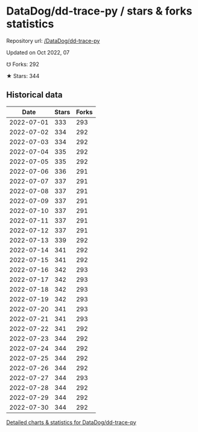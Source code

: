# DataDog/dd-trace-py / stars & forks statistics

Repository url: [/DataDog/dd-trace-py](https://github.com/DataDog/dd-trace-py)

Updated on Oct 2022, 07

☋ Forks: 292

★ Stars: 344

## Historical data
| Date | Stars | Forks |
|------|-------|-------|
| 2022-07-01 | 333 | 293 | 
| 2022-07-02 | 334 | 292 | 
| 2022-07-03 | 334 | 292 | 
| 2022-07-04 | 335 | 292 | 
| 2022-07-05 | 335 | 292 | 
| 2022-07-06 | 336 | 291 | 
| 2022-07-07 | 337 | 291 | 
| 2022-07-08 | 337 | 291 | 
| 2022-07-09 | 337 | 291 | 
| 2022-07-10 | 337 | 291 | 
| 2022-07-11 | 337 | 291 | 
| 2022-07-12 | 337 | 291 | 
| 2022-07-13 | 339 | 292 | 
| 2022-07-14 | 341 | 292 | 
| 2022-07-15 | 341 | 292 | 
| 2022-07-16 | 342 | 293 | 
| 2022-07-17 | 342 | 293 | 
| 2022-07-18 | 342 | 293 | 
| 2022-07-19 | 342 | 293 | 
| 2022-07-20 | 341 | 293 | 
| 2022-07-21 | 341 | 293 | 
| 2022-07-22 | 341 | 292 | 
| 2022-07-23 | 344 | 292 | 
| 2022-07-24 | 344 | 292 | 
| 2022-07-25 | 344 | 292 | 
| 2022-07-26 | 344 | 292 | 
| 2022-07-27 | 344 | 293 | 
| 2022-07-28 | 344 | 292 | 
| 2022-07-29 | 344 | 292 | 
| 2022-07-30 | 344 | 292 | 


[Detailed charts & statistics for DataDog/dd-trace-py](https://reviewgithub.com/rep/DataDog/dd-trace-py)
